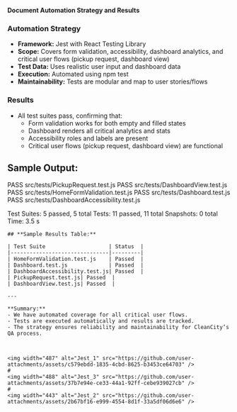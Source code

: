 **Document Automation Strategy and Results**

### **Automation Strategy**

- **Framework:** Jest with React Testing Library
- **Scope:** Covers form validation, accessibility, dashboard analytics, and critical user flows (pickup request, dashboard view)
- **Test Data:** Uses realistic user input and dashboard data
- **Execution:** Automated using npm test
- **Maintainability:** Tests are modular and map to user stories/flows

### **Results**

- All test suites pass, confirming that:
  - Form validation works for both empty and filled states
  - Dashboard renders all critical analytics and stats
  - Accessibility roles and labels are present
  - Critical user flows (pickup request, dashboard view) are functional

## **Sample Output:**

 PASS  src/tests/PickupRequest.test.js
 PASS  src/tests/DashboardView.test.js
 PASS  src/tests/HomeFormValidation.test.js
 PASS  src/tests/Dashboard.test.js
 PASS  src/tests/DashboardAccessibility.test.js

Test Suites: 5 passed, 5 total
Tests:       11 passed, 11 total
Snapshots:   0 total
Time:        3.5 s
```
## **Sample Results Table:**

| Test Suite                    | Status  |
|-------------------------------|---------|
| HomeFormValidation.test.js    | Passed  |
| Dashboard.test.js             | Passed  |
| DashboardAccessibility.test.js| Passed  |
| PickupRequest.test.js| Passed  |
| DashboardView.test.js| Passed  |

---

**Summary:**  
- We have automated coverage for all critical user flows.
- Tests are executed automatically and results are tracked.
- The strategy ensures reliability and maintainability for CleanCity’s QA process.



<img width="487" alt="Jest_1" src="https://github.com/user-attachments/assets/c579ebdd-1835-4cbd-8625-b3453ce64703" />
#
<img width="488" alt="Jest_3" src="https://github.com/user-attachments/assets/37b7e94e-ce33-44a1-92ff-cebe939027cb" />
#
<img width="443" alt="Jest_2" src="https://github.com/user-attachments/assets/2b67bf16-e999-4554-8d1f-33a5df06d6e6" />
